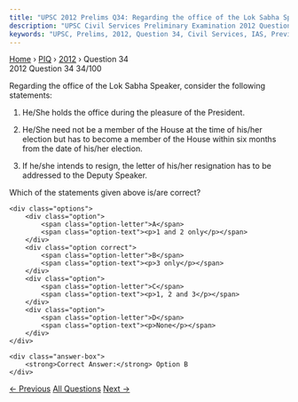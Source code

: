 ```yaml
---
title: "UPSC 2012 Prelims Q34: Regarding the office of the Lok Sabha Speaker, consider the..."
description: "UPSC Civil Services Preliminary Examination 2012 Question 34 with options and answer"
keywords: "UPSC, Prelims, 2012, Question 34, Civil Services, IAS, Previous Year Questions"
---
```


<nav class="breadcrumb">
    <a href="../../">Home</a>
    <span>›</span>
    <a href="../">PIQ</a>
    <span>›</span>
    <a href="./">2012</a>
    <span>›</span>
    <span>Question 34</span>
</nav>

<div class="question-header">
    <div class="question-meta">
        <span class="year-badge">2012</span>
        <span class="question-number">Question 34</span>
        <span class="progress">34/100</span>
    </div>
    <div class="progress-bar">
        <div class="progress-fill" style="width: 34.0%"></div>
    </div>
</div>

<div class="question-content">
    <div class="question-text">
        <p>Regarding the office of the Lok Sabha Speaker, consider the following statements:</p>
<ol>
<li>
<p>He/She holds the office during the pleasure of the President.</p>
</li>
<li>
<p>He/She need not be a member of the House at the time of his/her election but has to become a member of the House within six months from the date of his/her election.</p>
</li>
<li>
<p>If he/she intends to resign, the letter of his/her resignation has to be addressed to the Deputy Speaker.</p>
</li>
</ol>
<p>Which of the statements given above is/are correct?</p>
    </div>
    
    <div class="options">
        <div class="option">
            <span class="option-letter">A</span>
            <span class="option-text"><p>1 and 2 only</p></span>
        </div>
        <div class="option correct">
            <span class="option-letter">B</span>
            <span class="option-text"><p>3 only</p></span>
        </div>
        <div class="option">
            <span class="option-letter">C</span>
            <span class="option-text"><p>1, 2 and 3</p></span>
        </div>
        <div class="option">
            <span class="option-letter">D</span>
            <span class="option-text"><p>None</p></span>
        </div>
    </div>

    <div class="answer-box">
        <strong>Correct Answer:</strong> Option B
    </div>
</div>

<div class="question-nav">
    <a href="../q033-with-reference-to-consumers-rightsprivileges-under/" class="nav-btn prev">← Previous</a>
    <a href="../" class="nav-btn center">All Questions</a>
    <a href="../q035-which-of-the-following-are-included-in-the-origina/" class="nav-btn next">Next →</a>
</div>
